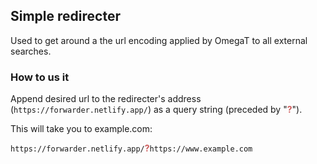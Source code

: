 ## Simple redirecter

Used to get around a the url encoding applied by OmegaT to all external searches.

### How to us it
Append desired url to the redirecter's address (`https://forwarder.netlify.app/`) as a query string (preceded by "<span style="color:indianred"><b>?</b></span>").

This will take you to example.com:

`https://forwarder.netlify.app/`<span style="color:indianred"><b>?</b></span>`https://www.example.com`

